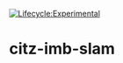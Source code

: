 [![Lifecycle:Experimental](https://img.shields.io/badge/Lifecycle-Experimental-339999)](<Redirect-URL>)

# citz-imb-slam

